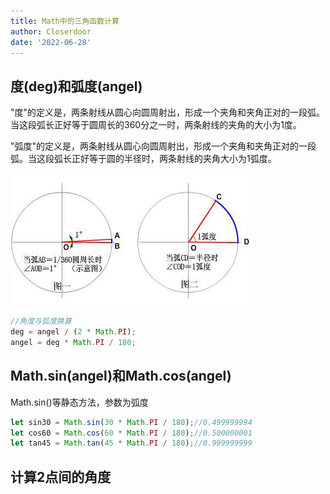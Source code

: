 ```yaml
---
title: Math中的三角函数计算
author: Closerdoor
date: '2022-06-28'
---
```


## 度(deg)和弧度(angel)
"度"的定义是，两条射线从圆心向圆周射出，形成一个夹角和夹角正对的一段弧。当这段弧长正好等于圆周长的360分之一时，两条射线的夹角的大小为1度。

"弧度"的定义是，两条射线从圆心向圆周射出，形成一个夹角和夹角正对的一段弧。当这段弧长正好等于圆的半径时，两条射线的夹角大小为1弧度。

![An image](/pic_deg.png)
```js
//角度与弧度换算
deg = angel / (2 * Math.PI);
angel = deg * Math.PI / 180;
```
## Math.sin(angel)和Math.cos(angel)
Math.sin()等静态方法，参数为弧度
```js
let sin30 = Math.sin(30 * Math.PI / 180);//0.499999994
let cos60 = Math.cos(60 * Math.PI / 180);//0.500000001
let tan45 = Math.tan(45 * Math.PI / 180);//0.999999999
```

## 计算2点间的角度